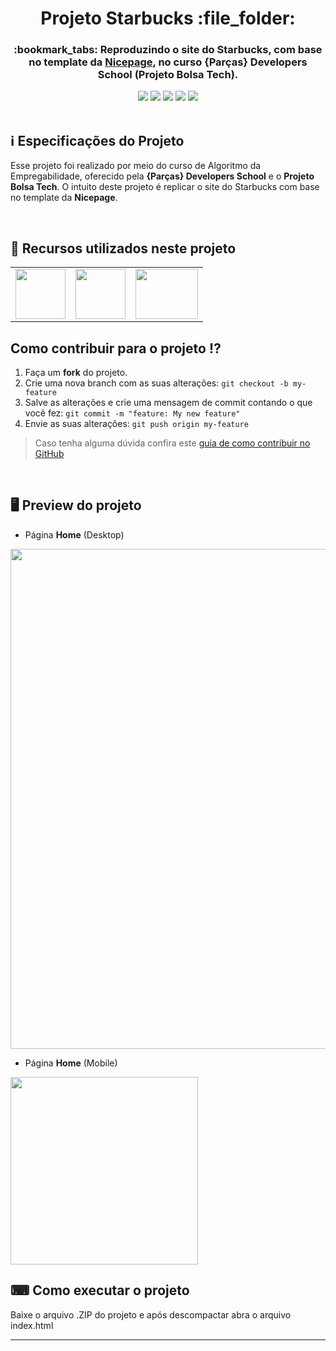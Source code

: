 <h1 align="center">Projeto Starbucks :file_folder:</h1>

<h3 align="center">:bookmark_tabs: Reproduzindo o site do Starbucks, com base no template da <a href="https://nicepage.com/ht/17223/starbucks-coffee-html-template" target="_blank">Nicepage</a>, no curso {Parças} Developers School (Projeto Bolsa Tech).</h3>

<div align="center">
 <img src="https://img.shields.io/badge/-HTML5-FFF?logo=html5&logoColor=orange&style=flat" />
 <img src="https://img.shields.io/badge/CSS3-1657f9?style=&logo=css3&logoColor=white" />
 <img src="https://img.shields.io/github/repo-size/VitorGeovani/projeto-starbucks">
 <img src="https://img.shields.io/github/last-commit/VitorGeovani/projeto-starbucks">
 <img src="https://img.shields.io/github/forks/VitorGeovani/projeto-starbucks?style=social" />
 </div>
 
 <br>
 
## <a name="SobreoProjeto"></a>:information_source: Especificações do Projeto
 Esse projeto foi realizado por meio do curso de Algoritmo da Empregabilidade, oferecido pela <b>{Parças} Developers School</b> e o <b>Projeto Bolsa Tech</b>. O intuito deste projeto é replicar o site do Starbucks com base no template da <b>Nicepage</b>.
 
 <br>

## <a name="RecursosUtilizadosNesteProjeto"></a>📌 Recursos utilizados neste projeto
<table align="center">

  <tr>
    <td valign="top" align="center">
      <a href="https://www.w3schools.com/html/"><img height="80" width="80" src="https://cdn.jsdelivr.net/gh/devicons/devicon/icons/html5/html5-original-wordmark.svg" style="max-width:100%;"></img></a>
    </td>

   <td valign="top" align="center">
      <a href="https://www.w3schools.com/Css/"><img height="80" width="80" src="https://cdn.jsdelivr.net/gh/devicons/devicon/icons/css3/css3-original-wordmark.svg" style="max-width:100%;"></img></a>
      </td>
      
   <td valign="top" align="center">
      <a href="https://code.visualstudio.com/Download"><img height="80" width="100" src="https://cdn.jsdelivr.net/gh/devicons/devicon/icons/vscode/vscode-original.svg" style="max-width:100%;"></img></a>
      </td>
    
  </tr>
</table>

## <a name="ComoContribuirParaOProjeto"></a>Como contribuir para o projeto ⁉️

1. Faça um **fork** do projeto.
2. Crie uma nova branch com as suas alterações: `git checkout -b my-feature`
3. Salve as alterações e crie uma mensagem de commit contando o que você fez: `git commit -m "feature: My new feature"`
4. Envie as suas alterações: `git push origin my-feature`
> Caso tenha alguma dúvida confira este [guia de como contribuir no GitHub](https://github.com/firstcontributions/first-contributions)

<br>

## <a name="ImagensDoProjeto"></a>🖥 Preview do projeto
* Página <b>Home</b> (Desktop)
<img src="https://user-images.githubusercontent.com/71882193/172381916-ba394b22-a338-47cc-8351-64a05eea0923.png" width="800px" />

* Página <b>Home</b> (Mobile)
<img src="https://user-images.githubusercontent.com/71882193/172382084-4fc096a8-36eb-4ee6-8c7d-6a52a72f0169.png" width="300px" />

## ⌨ Como executar o projeto

Baixe o arquivo .ZIP do projeto e após descompactar abra o arquivo index.html

---

